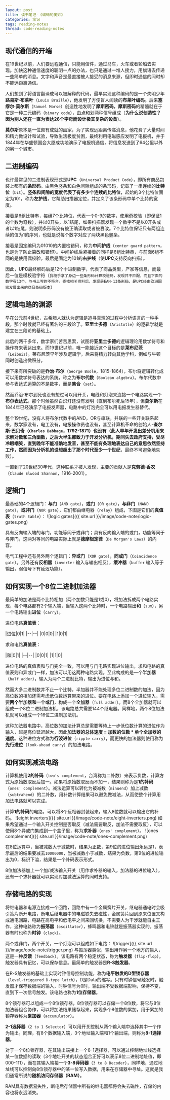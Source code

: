```yaml
---
layout: post
title: 读书笔记-《编码的奥妙》
categories: 笔记
tags: reading-notes
thread: code-reading-notes
---
```



## 现代通信的开端

在19世纪以前，人们要远程通信，只能用信件，通过马车，火车或者轮船去实现。加快这种通信速度的聪明一点的办法，也只是通过一堆人接力，用旗语去传递一些简单的消息。文字和声音是最直接被人接受的消息来源，但即时通信的同时却不能远距离通信。

人们想到了将语言翻译成可以被解释的代码，最早实现这种编码的是一个失明少年**路易斯·布莱叶**（`Louis Braille`），他发明了方便盲人阅读的**布莱叶编码**。后来**塞缪尔·莫尔斯**（`Samuel Morse`）创造性地发明了**摩斯密码**，**摩斯密码**的精髓就在于它是一种二元编码（`binary code`），由点和划两种信号组成（**为什么说创造性？因为别人还在一直为表达26个字母而设计极其复杂的设备**）。

**莫尔斯**原本是一位颇有成就的画家，为了实现远距离传递消息，他花费了大量时间和精力做设计和试验，导致生活极度贫困，最终利用电磁感应发明了电报机，并于1844年在华盛顿国会大厦成功地演示了电报机通信，将信息发送到了64公里以外的另一个城市。

## 二进制编码

也许最常见的二进制表现形式是**UPC**（`Universal Product Code`），即所有商品包装上都有的**条形码**。由黑色竖条和白色间隙组成的条形码，记载了一串连续的**比特位**（`bit`）。**竖条和间隙的宽度代表了有多少个连续的比特位**，起始的3个比特位固定为101，称为**左护线**，它帮助扫描器定位，并定义了该条形码中单个比特的宽度。

接着是6组比特串，每组7个比特位，代表一个0-9的数字，使用奇校验（即保证1的个数为奇数），并以0开头，以1结尾，如果扫描器发现一个数字不是以0开头或者以1结尾，则说明条形码没有被正确读取或者被篡改。7个比特位保证只有两组连续的值为1的序列，也就是说每个数字对应了两块黑色竖条。

接着是固定编码为01010的内置检错码，称为**中间护线**（`center guard pattern`，也是为了防止篡改和错印）。中间护线后紧接着的同样是6组比特串，与前面6组不同的是使用偶校验。最后是固定为101的**右护线**（使**UPC**支持反向扫描）。

因此，**UPC**最终解码后是12个十进制数字，代表了商品类型，产家等信息，而最后一位是模校验字符（`我随手拿了身边一些条形码计算校验码，发现并不匹配，而且下面的数字有13个，与书上写的不符合。查找相关资料后，发现是EAN-13条形码，是UPC经由欧洲国家发展出来的商品条码版本`）

## 逻辑电路的渊源

早在公元前4世纪，古希腊人就认为逻辑是追寻真理的过程中分析语言的一种手段，那个时候就已经有著名的三段论了。**亚里士多德**（`Aristotle`）的逻辑学就是建立在三段论的基础上。

此后的两千多年，数学家们苦苦思索，试图将**亚里士多德**的逻辑理论用数学符号和操作符来表达出来。而19世纪以前，唯一能接近这个目标的是**莱布尼茨**（`Leibniz`）。莱布尼茨早年涉及逻辑学，后来将精力转向其他学科，例如与牛顿同时创造出微积分。

接下来有所突破的是**乔治·布尔**（`George Boole`，1815-1864），布尔将逻辑转化成可以用数学符号表达的系统，称之为**布尔代数**（`Boolean algebra`）。布尔代数中参与表达式运算的不是数字，而是**集合**（`set`）。

然而乔治·布尔到死也没有想过可以用开关，电线和灯泡来连接一个电路实现一个**布尔表达式**。那个时候虽然白炽灯还没有发明（直到布尔死后15年），但**莫尔斯**在1844年已经演示了电报发声器，电路中的灯泡完全可以用电报发生器替代。

整个19世纪，没有人将布尔代数中的AND，OR与串联，并联的一些开关联系起来，数学家没有，电工没有，电报操作员也没有，甚至计算机革命的创始人-**查尔斯·巴贝奇（`Charles Babbage`，1792-1871）**也没有（此人早年开发出差分机用来求解对数和三角函数，之后大半生都致力于开发分析机，期间失去政府支持，受尽冷眼嘲笑，直到晚年不能准确地发音，甚至不能有条理地表达自己的意思依然坚持工作，然而因为**分析机的设想超出了那个时代至少一个世纪**，最终不可避免地失败）。

一直到了20世纪30年代，这种联系才被人发现，主要的贡献人是**克劳德·香农**（`Claude Elwood Shannon`，1916-2001）。


## 逻辑门

最基础的4个逻辑门：**与门**（`AND gate`），**或门**（`OR gate`），**与非门**（`NAND gate`），**或非门**（`NOR gate`），它们都由继电器（`relay`）组成，下图是它们的**真值表**（`truth table`）：
![logic gates]({{ site.url }}/image/code-note/logic-gates.png)

具有反向输入端的与门，功能等同于或非门；具有反向输入端的或门，功能等同于与非门，这两对等同的电路实际上就是**德摩根定律**（`De Morgan's Laws`）的内容。

电气工程中还有另外两个逻辑门：**异或门**（`XOR gate`），**同或门**（`Coincidence gate`）。另外还有**反相器**（`inverter` 输入与输出相反），**缓冲器**（`buffer` 输入等于输出，弱信号下有延迟功能）。


## 如何实现一个8位二进制加法器

最简单的加法是两个比特相加（两个加数只能是1或0），将加法拆成两个电路实现，每个电路都有2个输入端，当输入这两个比特时，一个电路输出**和**（`sum`），另一个电路输出**进位**（`carry`）。

进位电路**真值表**：

|进位|0|1|
|--|--|
|0|0|0|
|1|0|1|

求和电路**真值表**：

|和|0|1|
|--|--|
|0|0|1|
|1|1|0|

进位电路的真值表和与门完全一致，可以用与门电路实现进位输出，求和电路的真值表则和异或门一样，加法可以用这两种电路实现。至此构成的是一个**半加器**（`half adder`），输入为两个二进制比特，输出为进位与和。

然而大多二进制数并不止一个比特，半加器并不能处理多位二进制数的加法，因为高位数的相加还需考虑低位数运算带来的进位。要在电路上添加一个进位输入，需要**两个半加器和一个或门**，构成一个**全加器**（`full adder`）。而8个全加器就可以组成一个8位二进制加法机，该电路总共需要144个继电器。同样地，两个8位加法机就可以组成一个16位二进制加法机。

这种加法器电路中，高位数的加法计算总是需要等待上一步低位数计算的进位作为输入，越是高位延迟越大，因此**加法器的总体速度 = 加数的位数 * 单个全加器的速度**。这种进位方式称为**行波进位**（`ripple carry`），而更快的加法器则使用称为**先行进位**（`look-ahead carry`）的加法电路。

## 如何实现减法电路

计算机使用**2的补码**（`two's complement`，台湾称为二补数）来表示负数，计算方式为原始数取反后加一。如果将原始数取反而不加一，结果则称为是**1的补码**（`ones' complement`）。减法运算可以转化为被减数（`minuend`）加上减数（`subtrahend`）的二补数，用补数计算结果可以避免做减法，从而使整个计算用加法电路就可以完成。

计算**1的补码**的电路，可以将8个反相器封装起来，输入8位数就可以输出它的补码。
![eight inverters]({{ site.url }}/image/code-note/eight-inverters.png)
如果希望通过一个输入开关控制是否取反（减法需要取反，加法不需要取反），可以使用8个异或门集成到一个盒子里，称为**求补器**（`ones' complement`）。
![ones complement]({{ site.url }}/image/code-note/ones-complement.png)

在8位运算中，当被减数大于减数时，结果为正数，第9位的进位输出永远是1，表示最后的结果要减去`10000000`，当被减数小于减数，结果为负数，第9位的进位输出为0，标识下溢，结果是一个补码表示形式。

8位加法器加上一个加/减法输入开关（用作求补器的输入，加法器的进位输入），还有一个求补器就可以实现对加减法运算的同时支持。


## 存储电路的实现

将继电器和电源连接成一个回路，回路中有一个金属簧片开关，继电器通电时会吸引簧片断开电路，断电后继电器中的电磁铁失去磁性，金属簧片回到原来位置又构成通电回路，电路在高电平和低电平之间来回切换，不需要人为干涉就能自主工作，这种电路称为**振荡器**（`oscillator`），蜂鸣器和电铃就是振荡器实现的。振荡器有时也称为**时钟**（`clock`）。

两个或非门，两个开关，一个灯泡可以组成如下电路：
![trigger]({{ site.url }}/image/code-note/trigger.png)
与振荡器类似，输出用作另一个地方的输入，这是一种**反馈**（`feedback`）。该电路有两个稳定状态，称为**触发器**（`flip-flop`）。触发器具有记忆，可以保存信息。最简单的触发器是**R-S触发器**。

在R-S触发器的基础上实现时钟信号控制功能，称为**电平触发的D型锁存器**（`level-triggered D-type latch`），D是Data的缩写。只有时钟信号触发时，触发器才保存数据端的输入，时钟信号为0时，输出端不受数据端影响，保持不变，直到下一次信号触发。该电路也称为**1位存储器**。

8个锁存器可以组成一个8位锁存器，8位锁存器可以存储一个8位数，将它与8位加法器组合协作，可以将加法结果储存起来，实现多个8位数的累加，用于累加的锁存器称为**累加器**（`accumulator`）。

**2-1选择器**（`2 to 1 Selector`）可以用开关控制从两个输入端中选择其中一个作为输出。同理，有8个数据输入端，3个地址输入端和1个输出端，则称为**8-1选择器**。

对于一个8位锁存器，在其输出端接上一个8-1选择器，可以通过控制地址线选择某一位数据的读取（3个地址开关的状态组合正好可以表示8位二进制地址值，即000-111），而在其输入端接一个**3-8译码器**（`3 to 8 Decoder`），同样地，通过地址线可以控制向8位锁存器中的某一位写入数据，用来在存储器中寻址。这就是我们通常所说的**随机访问存储器（RAM）**。

RAM具有数据易失性，断电后存储器中所有的继电器都将会失去磁性，存储的内容也将永远消失。
